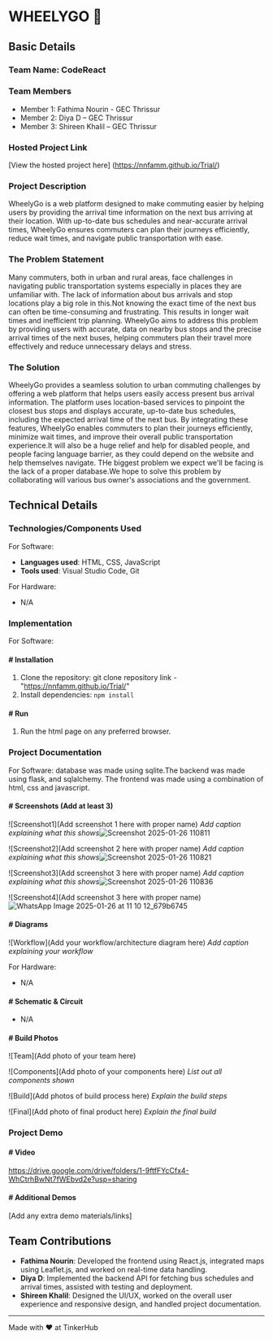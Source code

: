 # WHEELYGO 🎯

## Basic Details
### Team Name: CodeReact

### Team Members
- Member 1: Fathima Nourin - GEC Thrissur
- Member 2: Diya D – GEC Thrissur
- Member 3: Shireen Khalil – GEC Thrissur

### Hosted Project Link
[View the hosted project here] (https://nnfamm.github.io/Trial/)

### Project Description
WheelyGo is a web platform designed to make commuting easier by helping users by providing the arrival time information on the next bus arriving at their location. With up-to-date bus schedules and near-accurate arrival times, WheelyGo ensures commuters can plan their journeys efficiently, reduce wait times, and navigate public transportation with ease.

### The Problem Statement
Many commuters, both in urban and rural areas, face challenges in navigating public transportation systems especially in places they are unfamiliar with. The lack of information about bus arrivals and stop locations play a big role in this.Not knowing the exact time of the next bus can often be time-consuming and frustrating. This results in longer wait times and inefficient trip planning. WheelyGo aims to address this problem by providing users with accurate, data on nearby bus stops and the precise arrival times of the next buses, helping commuters plan their travel more effectively and reduce unnecessary delays and stress.

### The Solution
WheelyGo provides a seamless solution to urban commuting challenges by offering a web platform that helps users easily access present bus arrival information. The platform uses location-based services to pinpoint the closest bus stops and displays accurate, up-to-date bus schedules, including the expected arrival time of the next bus. By integrating these features, WheelyGo enables commuters to plan their journeys efficiently, minimize wait times, and improve their overall public transportation experience.It will also be a huge relief and help for disabled people, and people facing language barrier, as they could depend on the website and help themselves navigate. THe biggest problem we expect we'll be facing is the lack of a proper database.We hope to solve this problem by collaborating will various bus owner's associations and the government.

## Technical Details
### Technologies/Components Used
For Software:
- **Languages used**: HTML, CSS, JavaScript
- **Tools used**: Visual Studio Code, Git

For Hardware:
- N/A

### Implementation
For Software:
#### # Installation
1. Clone the repository: git clone repository link - "https://nnfamm.github.io/Trial/"
2. Install dependencies: `npm install`

#### # Run
1. Run the html page on any preferred browser.

### Project Documentation
For Software: database was made using sqlite.The backend was made using flask, and sqlalchemy. The frontend was made using a combination of html, css and javascript.

#### # Screenshots (Add at least 3)

![Screenshot1](Add screenshot 1 here with proper name)
*Add caption explaining what this shows*![Screenshot 2025-01-26 110811](https://github.com/user-attachments/assets/0be9451e-853b-4f53-ad92-db371bb18c19)


![Screenshot2](Add screenshot 2 here with proper name)
*Add caption explaining what this shows*![Screenshot 2025-01-26 110821](https://github.com/user-attachments/assets/9104916a-4f92-4c72-a6cd-8f02c9324991)


![Screenshot3](Add screenshot 3 here with proper name)
*Add caption explaining what this shows*![Screenshot 2025-01-26 110836](https://github.com/user-attachments/assets/01e6483c-9834-4ab8-9d9b-52a77a3f3548)

![Screenshot4](Add screenshot 3 here with proper name)![WhatsApp Image 2025-01-26 at 11 10 12_679b6745](https://github.com/user-attachments/assets/b9d874dc-be79-43ff-bf75-5f0286e62b3c)



#### # Diagrams
![Workflow](Add your workflow/architecture diagram here)
*Add caption explaining your workflow*

For Hardware:
- N/A

#### # Schematic & Circuit
- N/A

#### # Build Photos
![Team](Add photo of your team here)

![Components](Add photo of your components here)
*List out all components shown*

![Build](Add photos of build process here)
*Explain the build steps*

![Final](Add photo of final product here)
*Explain the final build*

### Project Demo
#### # Video
https://drive.google.com/drive/folders/1-9ftfFYcCfx4-WhCtrhBwNt7fWEbvd2e?usp=sharing


#### # Additional Demos
[Add any extra demo materials/links]

## Team Contributions
- **Fathima Nourin**: Developed the frontend using React.js, integrated maps using Leaflet.js, and worked on real-time data handling.
- **Diya D**: Implemented the backend API for fetching bus schedules and arrival times, assisted with testing and deployment.
- **Shireen Khalil**: Designed the UI/UX, worked on the overall user experience and responsive design, and handled project documentation.

---
Made with ❤️ at TinkerHub
